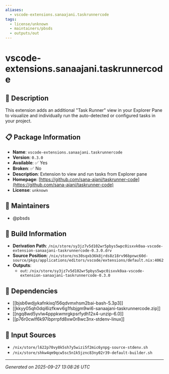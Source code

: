 ```yaml
---
aliases:
  - vscode-extensions.sanaajani.taskrunnercode
tags:
  - license/unknown
  - maintainers/pbsds
  - outputs/out
---
```


# vscode-extensions.sanaajani.taskrunnercode

## 📝 Description

This extension adds an additional "Task Runner" view in your Explorer Pane
to visualize and individually run the auto-detected or configured tasks
in your project.


## 📋 Package Information

- **Name**: `vscode-extensions.sanaajani.taskrunnercode`
- **Version**: `0.3.0`
- **Available**: ✅ Yes
- **Broken**: ✅ No
- **Description**: Extension to view and run tasks from Explorer pane
- **Homepage**: [https://github.com/sana-ajani/taskrunner-code](https://github.com/sana-ajani/taskrunner-code)
- **License**: `unknown`
## 👥 Maintainers

- @pbsds


## 🔧 Build Information

- **Derivation Path**: `/nix/store/sy3jz7v5d102wr5pbys5wpc0isxvk0aa-vscode-extension-sanaajani-taskrunnercode-0.3.0.drv`
- **Source Position**: `/nix/store/ns30sqxb36k8jrds8z18rv96bpnwc60d-source/pkgs/applications/editors/vscode/extensions/default.nix:4062`
- **Outputs**:
  - `out`:  `/nix/store/sy3jz7v5d102wr5pbys5wpc0isxvk0aa-vscode-extension-sanaajani-taskrunnercode-0.3.0`

## 🔗 Dependencies

- [[bjsb6wdjykafnkixq156qdvmxhsm2bai-bash-5.3p3]]
- [[kkyy05qh0dqi6izfkwv6g1fsbjgm9wi6-sanaajani-taskrunnercode.zip]]
- [[ngq8wd5yvlw4pppkwmrgkpsrfydh12x4-unzip-6.0]]
- [[p76r0cwlf6k97ibprrpfd8xw0r8wc3nx-stdenv-linux]]

## 📁 Input Sources

- `/nix/store/l622p70vy8k5sh7y5wizi5f2mic6ynpg-source-stdenv.sh`
- `/nix/store/shkw4qm9qcw5sc5n1k5jznc83ny02r39-default-builder.sh`

---
*Generated on 2025-09-27 13:08:26 UTC*
